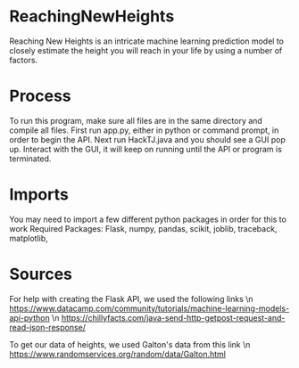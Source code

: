 # ReachingNewHeights
Reaching New Heights is an intricate machine learning prediction model to closely estimate the height you will reach in your life by using a number of factors.

# Process
To run this program, make sure all files are in the same directory and compile all files. 
First run app.py, either in python or command prompt, in order to begin the API.
Next run HackTJ.java and you should see a GUI pop up.
Interact with the GUI, it will keep on running until the API or program is terminated.

# Imports
You may need to import a few different python packages in order for this to work
Required Packages:
  Flask,
  numpy,
  pandas,
  scikit,
  joblib,
  traceback,
  matplotlib,

# Sources
For help with creating the Flask API, we used the following links \n https://www.datacamp.com/community/tutorials/machine-learning-models-api-python \n https://chillyfacts.com/java-send-http-getpost-request-and-read-json-response/

To get our data of heights, we used Galton's data from this link \n https://www.randomservices.org/random/data/Galton.html
